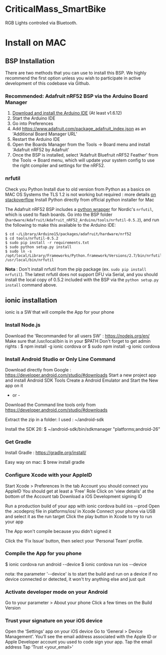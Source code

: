 # CriticalMass_SmartBike
RGB Lights controled via Bluetooth.

# Install on MAC
## BSP Installation

There are two methods that you can use to install this BSP. We highly recommend the first option unless you wish to participate in active development of this codebase via Github.

### Recommended: Adafruit nRF52 BSP via the Arduino Board Manager

 1. [Download and install the Arduino IDE](https://www.arduino.cc/en/Main/Software) (At least v1.6.12)
 2. Start the Arduino IDE
 3. Go into Preferences
 4. Add https://www.adafruit.com/package_adafruit_index.json as an 'Additional Board Manager URL'
 5. Restart the Arduino IDE
 6. Open the Boards Manager from the Tools -> Board menu and install 'Adafruit nRF52 by Adafruit'
 7. Once the BSP is installed, select 'Adafruit Bluefruit nRF52 Feather' from the Tools -> Board menu, which will update your system config to use the right compiler and settings for the nRF52.

### nrfutil

Check you Python Install due to old version from Python as a basics on MAC OS Systems the TLS 1.2 is not working but required : more details [on stackoverflow](https://stackoverflow.com/questions/16370583/pip-issue-installing-almost-any-library/16370731)
Install Python directly from official python installer for Mac

The Adafruit nRF52 BSP includes a [python wrapper](https://github.com/NordicSemiconductor/pc-nrfutil)
for Nordic's `nrfutil`, which is used to flash boards. Go into the BSP folder
(`hardware/Adafruit/Adafruit_nRF52_Arduino/tools/nrfutil-0.5.2`), and run the following to make
this available to the Arduino IDE:

```
$ cd ~/Library/Arduino15/packages/adafruit/hardware/nrf52
$ cd tools/nrfutil-0.5.2
$ sudo pip install -r requirements.txt
$ sudo python setup.py install
$ sudo ln -s /opt/local/Library/Frameworks/Python.framework/Versions/2.7/bin/nrfutil /usr/local/bin/nrfutil
```

**Nota** : Don't install nrfutil from the pip package (ex. `sudo pip install nrfutil`). The
latest nrfutil does not support DFU via Serial, and you should install the local copy of 0.5.2
included with the BSP via the `python setup.py install` command above.


## ionic installation

ionic is a SW that will compile the App for your phone

### Install Node.js

Download the 'Recommanded for all users SW' : https://nodejs.org/en/
Make sure that /usr/local/bin is in your $PATH
Don't forget to get admin rights : 
$ npm install -g ionic cordova
or
$ sudo npm install -g ionic cordova

### Install Android Studio or Only Line Command

Download directly from Google : https://developer.android.com/studio/#downloads
Start a new project app and install Android SDK Tools
Create a Android Emulator and Start the New app on it

- or - 

Download the Command line tools only from https://developer.android.com/studio/#downloads

Extract the zip in a folder:
I used : ~/android-sdk

Install the SDK 26:
$ ~/android-sdk/bin/sdkmanager "platforms;android-26" 


### Get Gradle

Install Gradle : https://gradle.org/install/

Easy way on mac:
$ brew install gradle

### Configure Xcode with your AppleID

Start Xcode > Preferences
In the tab Account you should connect you AppleID
You should get at least a 'Free' Role
Click on 'view details' at the bottom of the Account tab
Download a iOS Development signing ID

Run a production build of your app with ionic cordova build ios --prod
Open the .xcodeproj file in platforms/ios/ in Xcode
Connect your phone via USB and select it as the run target
Click the play button in Xcode to try to run your app

The App won't compile because you didn't signed it

Click the ‘Fix Issue’ button, then select your ‘Personal Team’ profile.

### Compile the App for you phone

$ ionic cordova run android --device
$ ionic cordova run ios --device

nota: the parameter '--device' is to start the build and run on a device if no device connected or detected, it won't try anything else and just quit

### Activate developer mode on your Android

Go to your parameter > About your phone
Click a few times on the Build Version

### Trust your signature on your iOS device

Open the ‘Settings’ app on your iOS device
Go to ‘General > Device Management’. You’ll see the email address associated with the Apple ID or Apple Developer account you used to code sign your app.
Tap the email address
Tap ‘Trust <your_email>’

